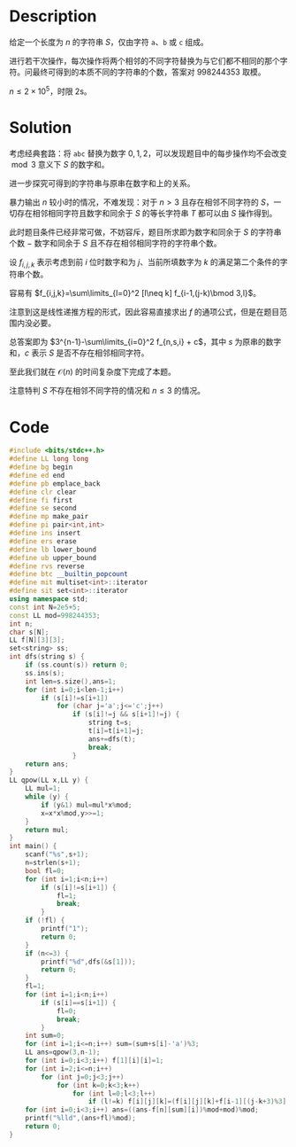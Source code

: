# Description

给定一个长度为 $n$ 的字符串 $S$，仅由字符 ```a```、```b``` 或 ```c``` 组成。

进行若干次操作，每次操作将两个相邻的不同字符替换为与它们都不相同的那个字符。问最终可得到的本质不同的字符串的个数，答案对 $998244353$ 取模。

$n \le 2 \times 10^5$，时限 2s。

# Solution

考虑经典套路：将 ```abc``` 替换为数字 $0,1,2$，可以发现题目中的每步操作均不会改变 $\bmod 3$ 意义下 $S$ 的数字和。

进一步探究可得到的字符串与原串在数字和上的关系。

暴力输出 $n$ 较小时的情况，不难发现：对于 $n>3$ 且存在相邻不同字符的 $S$，一切存在相邻相同字符且数字和同余于 $S$ 的等长字符串 $T$ 都可以由 $S$ 操作得到。

此时题目条件已经非常可做，不妨容斥，题目所求即为数字和同余于 $S$ 的字符串个数 $-$ 数字和同余于 $S$ 且不存在相邻相同字符的字符串个数。

设 $f_{i,j,k}$ 表示考虑到前 $i$ 位时数字和为 $j$、当前所填数字为 $k$ 的满足第二个条件的字符串个数。

容易有  $f_{i,j,k}=\sum\limits_{l=0}^2 [l\neq k] f_{i-1,(j-k)\bmod 3,l}$。

注意到这是线性递推方程的形式，因此容易直接求出 $f$ 的通项公式，但是在题目范围内没必要。

总答案即为 $3^{n-1}-\sum\limits_{i=0}^2 f_{n,s,i} + c$，其中 $s$ 为原串的数字和，$c$ 表示 $S$ 是否不存在相邻相同字符。

至此我们就在 $\mathcal O(n)$ 的时间复杂度下完成了本题。

注意特判 $S$ 不存在相邻不同字符的情况和 $n \le 3$ 的情况。

# Code

```cpp
#include <bits/stdc++.h>
#define LL long long
#define bg begin
#define ed end
#define pb emplace_back
#define clr clear
#define fi first
#define se second
#define mp make_pair
#define pi pair<int,int>
#define ins insert
#define ers erase
#define lb lower_bound
#define ub upper_bound
#define rvs reverse
#define btc __builtin_popcount
#define mit multiset<int>::iterator
#define sit set<int>::iterator
using namespace std;
const int N=2e5+5;
const LL mod=998244353;
int n;
char s[N];
LL f[N][3][3];
set<string> ss;
int dfs(string s) {
	if (ss.count(s)) return 0;
	ss.ins(s);
	int len=s.size(),ans=1;
	for (int i=0;i<len-1;i++)
		if (s[i]!=s[i+1])
			for (char j='a';j<='c';j++)
				if (s[i]!=j && s[i+1]!=j) {
					string t=s;
					t[i]=t[i+1]=j;
					ans+=dfs(t);
					break;
				}
	return ans;
}
LL qpow(LL x,LL y) {
	LL mul=1;
	while (y) {
		if (y&1) mul=mul*x%mod;
		x=x*x%mod,y>>=1;
	}
	return mul;
}
int main() {
	scanf("%s",s+1);
	n=strlen(s+1);
	bool fl=0;
	for (int i=1;i<n;i++)
		if (s[i]!=s[i+1]) {
			fl=1;
			break;
		}
	if (!fl) {
		printf("1");
		return 0;
	}
	if (n<=3) {
		printf("%d",dfs(&s[1]));
		return 0;
	}
	fl=1;
	for (int i=1;i<n;i++)
		if (s[i]==s[i+1]) {
			fl=0;
			break;
		}
	int sum=0;
	for (int i=1;i<=n;i++) sum=(sum+s[i]-'a')%3;
	LL ans=qpow(3,n-1);
	for (int i=0;i<3;i++) f[1][i][i]=1;
	for (int i=2;i<=n;i++)
		for (int j=0;j<3;j++)
			for (int k=0;k<3;k++)
				for (int l=0;l<3;l++)
					if (l!=k) f[i][j][k]=(f[i][j][k]+f[i-1][(j-k+3)%3][l])%mod;
	for (int i=0;i<3;i++) ans=((ans-f[n][sum][i])%mod+mod)%mod;
	printf("%lld",(ans+fl)%mod);
	return 0;
}
```
